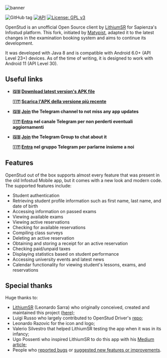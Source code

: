![banner](https://user-images.githubusercontent.com/8293810/46977822-72575800-d0cd-11e8-90d9-6132083a0c33.png)

![GitHub tag](https://img.shields.io/github/tag/matypist/openstud_client.svg)
[![API](https://img.shields.io/badge/API-23%2B-brightgreen.svg?style=flat)](https://android-arsenal.com/api?level=23)
[![License: GPL v3](https://img.shields.io/badge/License-GPL%20v3-blue.svg)](https://www.gnu.org/licenses/gpl-3.0)

OpenStud is an unofficial Open Source client by [LithiumSR](https://github.com/lithiumsr/) for Sapienza's Infostud platform. This fork, initiated by [Matypist](https://github.com/matypist/), adapted it to the latest changes in the examination booking system and aims to continue its development.

It was developed with Java 8 and is compatible with Android 6.0+ (API Level 23+) devices. As of the time of writing, it is designed to work with Android 11 (API Level 30).

## Useful links

- **🇬🇧 [Download latest version's APK file](https://github.com/matypist/openstud_client/releases/latest/download/OpenStud.apk)**

  **🇮🇹 [Scarica l'APK della versione più recente](https://github.com/matypist/openstud_client/releases/latest/download/OpenStud.apk)**

- **🇬🇧 [Join](https://t.me/OpenStud) the Telegram channel to not miss any app updates**

  **🇮🇹 [Entra](https://t.me/OpenStud) nel canale Telegram per non perderti eventuali aggiornamenti**

- **🇬🇧 [Join](https://osgroup.sapienzastudents.net) the Telegram Group to chat about it**

  **🇮🇹 [Entra](https://osgroup.sapienzastudents.net) nel gruppo Telegram per parlarne insieme a noi**

## Features

OpenStud out of the box supports almost every feature that was present in the old Infostud Mobile app, but it comes with a new look and modern code. The supported features include:
- Student authentication
- Retrieving student profile information such as first name, last name, and date of birth
- Accessing information on passed exams
- Viewing available exams
- Viewing active reservations
- Checking for available reservations
- Compiling class surveys
- Deleting an active reservation
- Obtaining and storing a receipt for an active reservation
- Checking paid/unpaid taxes
- Displaying statistics based on student performance
- Accessing university events and latest news
- Calendar functionality for viewing student's lessons, exams, and reservations

## Special thanks

Huge thanks to:
- [LithiumSR](https://github.com/LithiumSR/) (Leonardo Sarra) who originally conceived, created and maintained this project ([here](https://github.com/LithiumSR/openstud_client));
- Luigi Russo who largely contributed to OpenStud Driver's [repo](https://github.com/matypist/openstud_driver);
- Leonardo Razovic for the icon and logo;
- Valerio Silvestro that helped LithiumSR testing the app when it was in its infancy;
- Ugo Possenti who inspired LithiumSR to do this app with his [Medium article](https://medium.com/@MEPoss/ora-infostud-non-fa-più-schifo-21720720e556);
- People who [reported bugs](https://github.com/matypist/openstud_client/issues/new?title=[ISSUE]%20Please%20choose%20a%20title%20for%20this%20issue&body=Please%20describe%20the%20issue%20in%20detail%20here.%20Thanks%20in%20advance!) or [suggested new features or improvements](https://github.com/matypist/openstud_client/issues/new?title=[FEATURE%20REQUEST]%20Please%20choose%20a%20title%20for%20this%20feature%20request&body=Please%20describe%20the%20request%20in%20detail%20here.%20Thanks%20in%20advance!).
